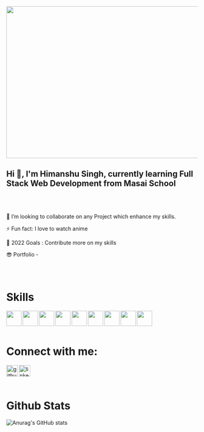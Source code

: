 <img src="https://cdn.quotesgram.com/img/95/67/2073292838-design-dev-tuesday-700x350-3-700x350.jpg" alt="" height="400" width="846">

<br/>
 <h2>Hi 👋, I'm Himanshu Singh, currently learning Full Stack Web Development from Masai School</h2>
<br/>
<br/>

👯 I’m looking to collaborate on any Project which enhance my skills.

⚡ Fun fact: I love to watch anime 

🌱 2022 Goals : Contribute more on my skills  

😎 Portfolio - 



<br/>
<br/>
  <h1>Skills</h1>

  <img align="left" src="https://gayathry-portfolio.vercel.app/html.png" alt="" height='40'/>
  <img align="left" src="https://gayathry-portfolio.vercel.app/css.png" alt="" height="40"/>
  <img align="left" src="https://gayathry-portfolio.vercel.app/js.png" alt="" height="40"/>
  <img align="left" src="https://cdn.svgporn.com/logos/nodejs.svg" alt="" height="40"/>
  <img align="left" src="https://gayathry-portfolio.vercel.app/logo512.png" alt="" height="40"/>
  <img align="left" src="https://gayathry-portfolio.vercel.app/redux.png" alt="" height="40"/>
  <img align="left" src="https://gayathry-portfolio.vercel.app/ts.png" alt="" height="40"/>
  <img align="left" src="https://cdn.svgporn.com/logos/tailwindcss-icon.svg" alt="" height="40"/>
  <img align="left" src="https://cdn.svgporn.com/logos/material-ui.svg" alt="" height="40"/>
  
  <br/>
  <br/>
  <br/>

 <h1>Connect with me:</h1>
 
[<img align="left" src='https://symbols.getvecta.com/stencil_64/30_github.f945e6f399.svg' alt='github' height='30'>](https://github.com/https://github.com/Himanshu5296)
[<img align="left" src='https://symbols.getvecta.com/stencil_87/40_linkedin-tile.553d9675b4.svg' alt='linkedin' height='30'>](https://www.linkedin.com/in/https://www.linkedin.com/in/himanshusingh52//)

<br/>
<br/>
<br/>

 <h1>Github Stats</h1>
 
![Anurag's GitHub stats](https://github-readme-stats.vercel.app/api?username=Himanshu5296&show_icons=true)
